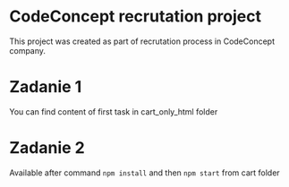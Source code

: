 # CodeConcept recrutation project

This project was created as part of recrutation process in CodeConcept company.

# Zadanie 1

You can find content of first task in cart_only_html folder

# Zadanie 2

Available after command `npm install` and then `npm start` from cart folder
